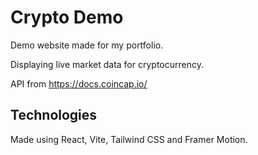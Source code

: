 # Crypto Demo

Demo website made for my portfolio.

Displaying live market data for cryptocurrency.

API from https://docs.coincap.io/



## Technologies

Made using React, Vite, Tailwind CSS and Framer Motion.

